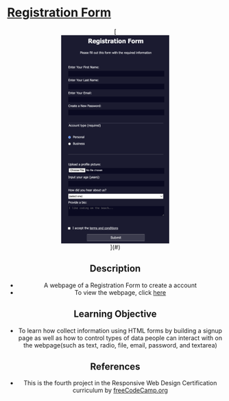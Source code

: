 # [Registration Form](https://vincentz-42.github.io/freecodecamp/RegistrationForm/)

<div style="text-align: center">
  [<img src="registrationform.png" alt="Registration Form" width="50%" style="display: block; margin: auto">](#)

## Description
* A webpage of a Registration Form to create a account 
* To view the webpage, click [here](https://vincentz-42.github.io/freecodecamp/RegistrationForm/)


## Learning Objective
* To learn how collect information using HTML forms by building a signup page as well as how to control types of data people can interact with on the webpage(such as text, radio, file, email, password, and textarea)

## References
* This is the fourth project in the Responsive Web Design Certification curriculum by [freeCodeCamp.org](freeCodeCamp.org)